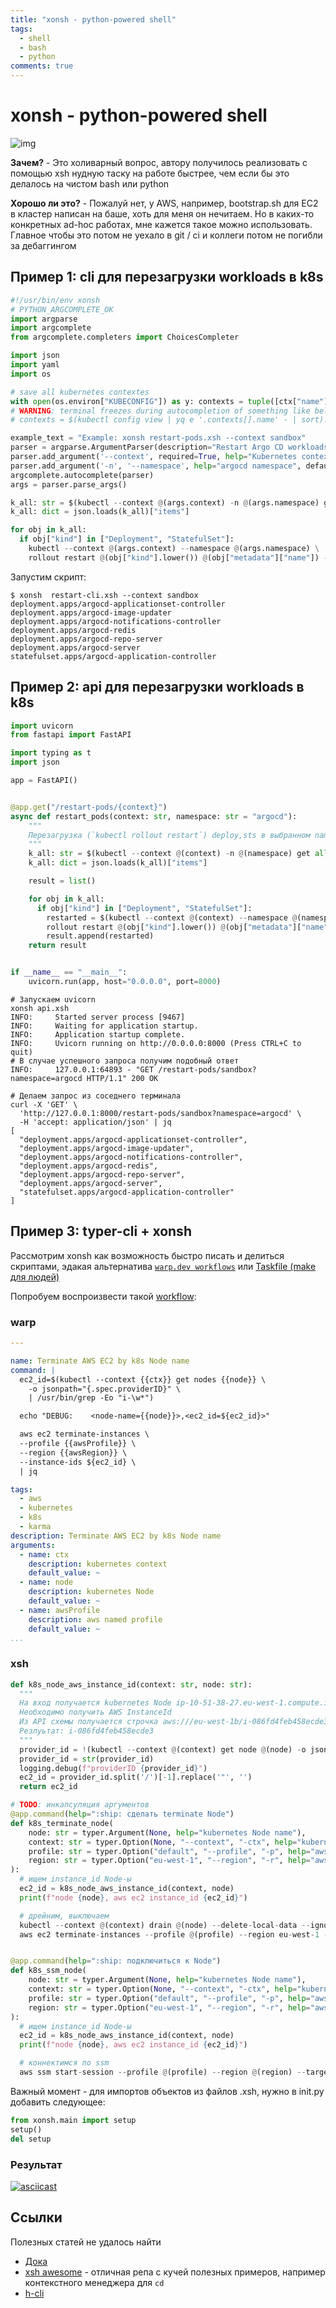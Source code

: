 ```yaml
---
title: "xonsh - python-powered shell"
tags:
  - shell
  - bash
  - python
comments: true
---
```


# xonsh - python-powered shell

![img](https://raw.githubusercontent.com/xonsh/xonsh/main/docs/_static/xonsh5.png)

**Зачем?** - Это холиварный вопрос, автору получилось реализовать с помощью xsh нудную таску на работе быстрее, чем если бы это делалось на чистом bash или python

**Хорошо ли это?** - Пожалуй нет, у AWS, например, bootstrap.sh для EC2 в кластер написан на баше, хоть для меня он нечитаем. Но в каких-то конкретных ad-hoc работах, мне кажется такое можно использовать. Главное чтобы это потом не уехало в git / ci и коллеги потом не погибли за дебаггингом

## Пример 1: cli для перезагрузки workloads в k8s

```python
#!/usr/bin/env xonsh
# PYTHON_ARGCOMPLETE_OK
import argparse
import argcomplete
from argcomplete.completers import ChoicesCompleter

import json
import yaml
import os

# save all kubernetes contextes
with open(os.environ["KUBECONFIG"]) as y: contexts = tuple([ctx["name"] for ctx in yaml.safe_load(y)["contexts"]])
# WARNING: terminal freezes during autocompletion of something like bellow
# contexts = $(kubectl config view | yq e '.contexts[].name' - | sort).strip().split)('\n')

example_text = "Example: xonsh restart-pods.xsh --context sandbox"
parser = argparse.ArgumentParser(description="Restart Argo CD workloads", epilog=example_text)
parser.add_argument('--context', required=True, help="Kubernetes contexts").completer=ChoicesCompleter((contexts))
parser.add_argument('-n', '--namespace', help="argocd namespace", default="argocd")
argcomplete.autocomplete(parser)
args = parser.parse_args()

k_all: str = $(kubectl --context @(args.context) -n @(args.namespace) get all --output json)
k_all: dict = json.loads(k_all)["items"]

for obj in k_all:
  if obj["kind"] in ["Deployment", "StatefulSet"]:
    kubectl --context @(args.context) --namespace @(args.namespace) \
    rollout restart @(obj["kind"].lower()) @(obj["metadata"]["name"]) -o name
```

Запустим скрипт:

```shell
$ xonsh  restart-cli.xsh --context sandbox
deployment.apps/argocd-applicationset-controller
deployment.apps/argocd-image-updater
deployment.apps/argocd-notifications-controller
deployment.apps/argocd-redis
deployment.apps/argocd-repo-server
deployment.apps/argocd-server
statefulset.apps/argocd-application-controller
```

## Пример 2: api для перезагрузки workloads в k8s

```python
import uvicorn
from fastapi import FastAPI

import typing as t
import json

app = FastAPI()


@app.get("/restart-pods/{context}")
async def restart_pods(context: str, namespace: str = "argocd"):
    """
    Перезагрузка (`kubectl rollout restart`) deploy,sts в выбранном namespace-е
    """
    k_all: str = $(kubectl --context @(context) -n @(namespace) get all --output json)
    k_all: dict = json.loads(k_all)["items"]

    result = list()

    for obj in k_all:
      if obj["kind"] in ["Deployment", "StatefulSet"]:
        restarted = $(kubectl --context @(context) --namespace @(namespace) \
        rollout restart @(obj["kind"].lower()) @(obj["metadata"]["name"]) -o name).strip()
        result.append(restarted)
    return result


if __name__ == "__main__":
    uvicorn.run(app, host="0.0.0.0", port=8000)
```

```shell
# Запускаем uvicorn
xonsh api.xsh
INFO:     Started server process [9467]
INFO:     Waiting for application startup.
INFO:     Application startup complete.
INFO:     Uvicorn running on http://0.0.0.0:8000 (Press CTRL+C to quit)
# В случае успешного запроса получим подобный ответ
INFO:     127.0.0.1:64893 - "GET /restart-pods/sandbox?namespace=argocd HTTP/1.1" 200 OK

# Делаем запрос из соседнего терминала
curl -X 'GET' \
  'http://127.0.0.1:8000/restart-pods/sandbox?namespace=argocd' \
  -H 'accept: application/json' | jq
[
  "deployment.apps/argocd-applicationset-controller",
  "deployment.apps/argocd-image-updater",
  "deployment.apps/argocd-notifications-controller",
  "deployment.apps/argocd-redis",
  "deployment.apps/argocd-repo-server",
  "deployment.apps/argocd-server",
  "statefulset.apps/argocd-application-controller"
]
```

## Пример 3: typer-cli + xonsh

Рассмотрим xonsh как возможность быстро писать и делиться скриптами, эдакая альтернатива [`warp.dev workflows`](https://docs.warp.dev/features/warp-drive/workflows) или [Taskfile (make для людей)](https://taskfile.dev/)

Попробуем воспроизвести такой [workflow](https://github.com/karma-git/kb/blob/master/dotfiles/warp-workflows/aws-k8s-terminate-node.yml):


### warp

```yaml
---

name: Terminate AWS EC2 by k8s Node name
command: |
  ec2_id=$(kubectl --context {{ctx}} get nodes {{node}} \
    -o jsonpath="{.spec.providerID}" \
    | /usr/bin/grep -Eo "i-\w*")

  echo "DEBUG:    <node-name={{node}}>,<ec2_id=${ec2_id}>"

  aws ec2 terminate-instances \
  --profile {{awsProfile}} \
  --region {{awsRegion}} \
  --instance-ids ${ec2_id} \
  | jq

tags:
  - aws
  - kubernetes
  - k8s
  - karma
description: Terminate AWS EC2 by k8s Node name
arguments:
  - name: ctx
    description: kubernetes context
    default_value: ~
  - name: node
    description: kubernetes Node
    default_value: ~
  - name: awsProfile
    description: aws named profile
    default_value: ~
...
```


### xsh

```python
def k8s_node_aws_instance_id(context: str, node: str):
  """
  На вход получается kubernetes Node ip-10-51-38-27.eu-west-1.compute.internal
  Необходимо получить AWS InstanceId
  Из API схемы получается строчка aws:///eu-west-1b/i-086fd4feb458ecde3
  Резлуьтат: i-086fd4feb458ecde3
  """
  provider_id = !(kubectl --context @(context) get node @(node) -o jsonpath="{.spec.providerID}")
  provider_id = str(provider_id)
  logging.debug(f"providerID {provider_id}")
  ec2_id = provider_id.split('/')[-1].replace('"', '')
  return ec2_id

# TODO: инкапсуляция аргументов
@app.command(help=":ship: сделать terminate Node")
def k8s_terminate_node(
    node: str = typer.Argument(None, help="kubernetes Node name"),
    context: str = typer.Option(None, "--context", "-ctx", help="kubernetes context"),
    profile: str = typer.Option("default", "--profile", "-p", help="aws named profile"),
    region: str = typer.Option("eu-west-1", "--region", "-r", help="aws region"),
):
  # ищем instance_id Node-ы
  ec2_id = k8s_node_aws_instance_id(context, node)
  print(f"node {node}, aws ec2 instance_id {ec2_id}")

  # дрейним, выключаем
  kubectl --context @(context) drain @(node) --delete-local-data --ignore-daemonsets --force
  aws ec2 terminate-instances --profile @(profile) --region eu-west-1 --instance-ids @(ec2_id) | jq


@app.command(help=":ship: подключиться к Node")
def k8s_ssm_node(
    node: str = typer.Argument(None, help="kubernetes Node name"),
    context: str = typer.Option(None, "--context", "-ctx", help="kubernetes context"),
    profile: str = typer.Option("default", "--profile", "-p", help="aws named profile"),
    region: str = typer.Option("eu-west-1", "--region", "-r", help="aws region"),
):
  # ищем instance_id Node-ы
  ec2_id = k8s_node_aws_instance_id(context, node)
  print(f"node {node}, aws ec2 instance_id {ec2_id}")

  # коннектимся по ssm
  aws ssm start-session --profile @(profile) --region @(region) --target @(ec2_id)
```

Важный момент - для импортов объектов из файлов .xsh, нужно в init.py добавить следующее:

```python
from xonsh.main import setup
setup()
del setup
```

### Результат

[![asciicast](https://asciinema.org/a/595987.svg)](https://asciinema.org/a/595987)


## Ссылки

Полезных статей не удалось найти

- [Дока](https://xon.sh/contents.html)
- [xsh awesome](https://github.com/anki-code/xonsh-cheatsheet) - отличная репа с кучей полезных примеров, например контекстного менеджера для `cd`
- [h-cli](https://github.com/karma-git/h-cli/tree/master)
